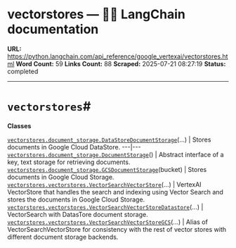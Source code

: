 # vectorstores — 🦜🔗 LangChain  documentation

**URL:** https://python.langchain.com/api_reference/google_vertexai/vectorstores.html
**Word Count:** 59
**Links Count:** 88
**Scraped:** 2025-07-21 08:27:19
**Status:** completed

---

# `vectorstores`\#

**Classes**

[`vectorstores.document_storage.DataStoreDocumentStorage`](https://python.langchain.com/api_reference/google_vertexai/vectorstores/langchain_google_vertexai.vectorstores.document_storage.DataStoreDocumentStorage.html#langchain_google_vertexai.vectorstores.document_storage.DataStoreDocumentStorage "langchain_google_vertexai.vectorstores.document_storage.DataStoreDocumentStorage")\(...\) | Stores documents in Google Cloud DataStore.   ---|---   [`vectorstores.document_storage.DocumentStorage`](https://python.langchain.com/api_reference/google_vertexai/vectorstores/langchain_google_vertexai.vectorstores.document_storage.DocumentStorage.html#langchain_google_vertexai.vectorstores.document_storage.DocumentStorage "langchain_google_vertexai.vectorstores.document_storage.DocumentStorage")\(\) | Abstract interface of a key, text storage for retrieving documents.   [`vectorstores.document_storage.GCSDocumentStorage`](https://python.langchain.com/api_reference/google_vertexai/vectorstores/langchain_google_vertexai.vectorstores.document_storage.GCSDocumentStorage.html#langchain_google_vertexai.vectorstores.document_storage.GCSDocumentStorage "langchain_google_vertexai.vectorstores.document_storage.GCSDocumentStorage")\(bucket\) | Stores documents in Google Cloud Storage.   [`vectorstores.vectorstores.VectorSearchVectorStore`](https://python.langchain.com/api_reference/google_vertexai/vectorstores/langchain_google_vertexai.vectorstores.vectorstores.VectorSearchVectorStore.html#langchain_google_vertexai.vectorstores.vectorstores.VectorSearchVectorStore "langchain_google_vertexai.vectorstores.vectorstores.VectorSearchVectorStore")\(...\) | VertexAI VectorStore that handles the search and indexing using Vector Search and stores the documents in Google Cloud Storage.   [`vectorstores.vectorstores.VectorSearchVectorStoreDatastore`](https://python.langchain.com/api_reference/google_vertexai/vectorstores/langchain_google_vertexai.vectorstores.vectorstores.VectorSearchVectorStoreDatastore.html#langchain_google_vertexai.vectorstores.vectorstores.VectorSearchVectorStoreDatastore "langchain_google_vertexai.vectorstores.vectorstores.VectorSearchVectorStoreDatastore")\(...\) | VectorSearch with DatasTore document storage.   [`vectorstores.vectorstores.VectorSearchVectorStoreGCS`](https://python.langchain.com/api_reference/google_vertexai/vectorstores/langchain_google_vertexai.vectorstores.vectorstores.VectorSearchVectorStoreGCS.html#langchain_google_vertexai.vectorstores.vectorstores.VectorSearchVectorStoreGCS "langchain_google_vertexai.vectorstores.vectorstores.VectorSearchVectorStoreGCS")\(...\) | Alias of VectorSearchVectorStore for consistency with the rest of vector stores with different document storage backends.
